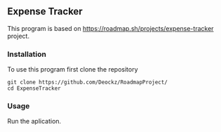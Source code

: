 ## Expense Tracker

This program is based on https://roadmap.sh/projects/expense-tracker project.

### Installation
To use this program first clone the repository

```
git clone https://github.com/Deockz/RoadmapProject/
cd ExpenseTracker
```

### Usage
Run the aplication.